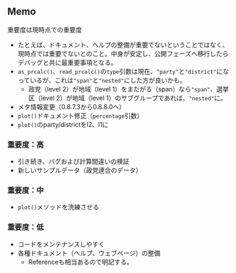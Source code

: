 ## Memo

重要度は現時点での重要度

* たとえば、ドキュメント、ヘルプの整備が重要でないということではなく、現時点では重要でないとのこと。中身が安定し、公開フェーズへ移行したらデバッグと共に最重要事項となる。
* `as_prcalc()`、`read_prcalc()`の`type`引数は現在、`"party"`と`"district"`になっているが、これは`"span"`と`"nested"`にした方が良いかも。
   * 政党（level 2）が地域（level 1）をまたがる（span）なら`"span"`、選挙区（level 2）が地域（level 1）のサブグループであれば、`"nested"`に。
* メタ情報変更（0.8.7.3から0.8.8.0へ）
* `plot()`ドキュメント修正（`percentage`引数）
* `plot()`のparty/districtをl2、l1に

### 重要度：高

* 引き続き、バグおよび計算間違いの検証
* 新しいサンプルデータ（政党連合のデータ）

### 重要度：中

* `plot()`メソッドを洗練させる

### 重要度：低

* コードをメンテナンスしやすく
* 各種ドキュメント（ヘルプ、ウェブページ）の整備
   * Referenceも相当あるので明記する。

